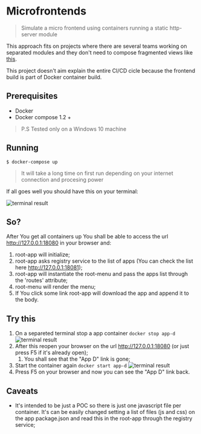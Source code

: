 # Microfrontends

> Simulate a micro frontend using containers running a static http-server module

This approach fits on projects where there are several teams working on separated modules and they don't need to compose fragmented views like [this](https://micro-frontends.org/).

This project doesn't aim explain the entire CI/CD cicle because the frontend build is part of Docker container build.

## Prerequisites
* Docker
* Docker compose 1.2 +

> P.S Tested only on a Windows 10 machine


## Running
```
$ docker-compose up
```
> It will take a long time on first run depending on your internet connection and procesing power

If all goes well you should have this on your terminal:

![terminal result](./readme-assets/compose-result.png "Terminal result")


## So?
After You get all containers up You shall be able to access the url http://127.0.0.1:18080 in your browser and:
1. root-app will initialize;
2. root-app asks registry service to the list of apps (You can check the list here http://127.0.0.1:18081);
3. root-app will instantiate the root-menu and pass the apps list through the 'routes' attribute;
4. root-menu will render the menu;
5. If You click some link root-app will download the app and append it to the body.

## Try this
1. On a separeted terminal stop a app container ``docker stop app-d``
   ![terminal result](./readme-assets/stop-container-d-result.png "Terminal result")
2. After this reopen your browser on the url http://127.0.0.1:18080 (or just press F5 if it's already open);
   1. You shall see that the "App D" link is gone;
3. Start the container again ``docker start app-d``
   ![terminal result](./readme-assets/start-container-d-result.png "Terminal result")
4. Press F5 on your browser and now you can see the "App D" link back.

## Caveats
* It's intended to be just a POC so there is just one javascript file per container. It's can be easily changed setting a list of files (js and css) on the app package.json and read this in the root-app through the registry service;